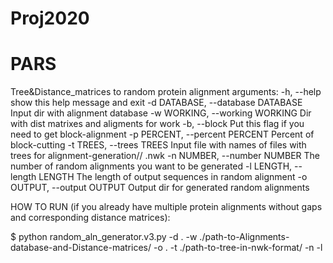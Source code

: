 # Proj2020
# PARS
Tree&Distance_matrices to random protein alignment
arguments:
  -h, --help            show this help message and exit
  -d DATABASE, --database DATABASE
                        Input dir with alignment database
  -w WORKING, --working WORKING
                        Dir with dist matrixes and aligments for work
  -b, --block           Put this flag if you need to get block-alignment
  -p PERCENT, --percent PERCENT
                        Percent of block-cutting
  -t TREES, --trees TREES
                        Input file with names of files with trees for
                        alignment-generation// .nwk
  -n NUMBER, --number NUMBER
                        The number of random alignments you want to be
                        generated
  -l LENGTH, --length LENGTH
                        The length of output sequences in random alignment
  -o OUTPUT, --output OUTPUT
                        Output dir for generated random alignments
                        
HOW TO RUN (if you already have multiple protein alignments without gaps and corresponding distance matrices):

$ python random_aln_generator.v3.py -d . -w ./path-to-Alignments-database-and-Distance-matrices/ -o . -t ./path-to-tree-in-nwk-format/
 -n <number of replics> -l <length>
